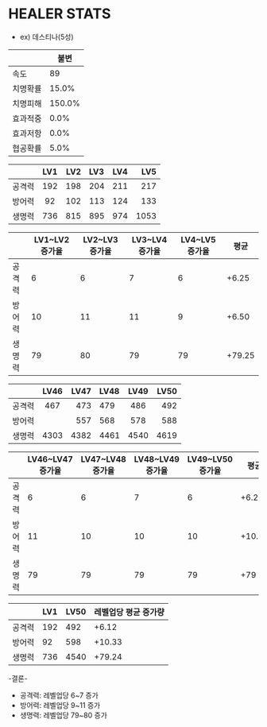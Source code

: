 # HEALER STATS

* ex) 데스티나(5성)

|  | 불변 |
| --- | --- |
| 속도 | 89 |
| 치명확률 | 15.0% |
| 치명피해 | 150.0% |
| 효과적중 | 0.0% |
| 효과저항 | 0.0% |
| 협공확률 | 5.0% |

|  | LV1 | LV2 | LV3 | LV4 | LV5 |
| :------- | :------: | ----------: |:------- | :------: | ----------: |
| 공격력  | 192 | 198 | 204 | 211 | 217 |
| 방어력 | 92 | 102 | 113 | 124 | 133 |
| 생명력 | 736 | 815 | 895 | 974 | 1053 |

|  | LV1~LV2 증가율 | LV2~LV3 증가율 | LV3~LV4 증가율 | LV4~LV5 증가율 |  평균 |
| --- | --- | --| --- | --- | --- | 
| 공격력 | 6 | 6 | 7 | 6 | +6.25 |
| 방어력 | 10 | 11 | 11 | 9 | +6.50  |
| 생명력 | 79 | 80 | 79 | 79 | +79.25  |

|  | LV46 | LV47 | LV48 | LV49 | LV50 |
| :------- | :------: | ----------: |:------- | :------: | ----------: |
| 공격력  | 467 | 473 | 479 | 486 | 492 |
| 방어력 |  | 557 | 568 | 578 | 588 | 598 |
| 생명력 | 4303 | 4382 | 4461 | 4540 | 4619 |

|  | LV46~LV47 증가율 | LV47~LV48 증가율 | LV48~LV49 증가율 | LV49~LV50 증가율 |  평균 |
| --- | --- | --| --- | --- | --- | 
| 공격력 | 6 | 6 | 7 | 6 | +6.25 |
| 방어력 | 11 | 10 | 10 | 10 | +10.25  |
| 생명력 | 79 | 79 | 79 | 79 | +79  |

|  | LV1 | LV50 | 레벨업당 평균 증가량 |
| ----| --- | ---| --- |
| 공격력 | 192 | 492 | +6.12 |
| 방어력 | 92 | 598 | +10.33 |
| 생명력 | 736 | 4540 | +79.24  |


-결론-
* 공격력: 레벨업당 6~7 증가
* 방어력: 레벨업당 9~11 증가
* 생명력: 레벨업당 79~80 증가

